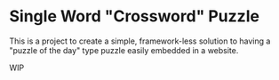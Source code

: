 # Single Word "Crossword" Puzzle

This is a project to create a simple, framework-less solution to having a "puzzle of the day" type puzzle easily embedded in a website.

WIP